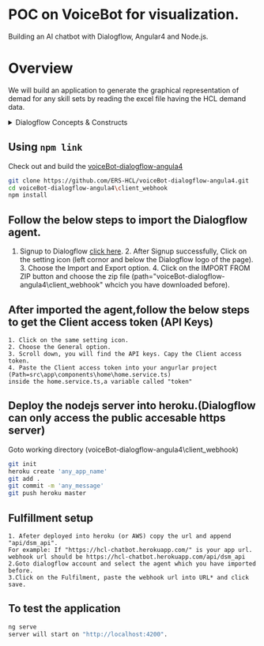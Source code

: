 # POC on VoiceBot for visualization.
Building an AI chatbot with Dialogflow, Angular4 and Node.js.

# Overview

We will build an application to generate the graphical representation of demad for any skill sets by reading the excel file having the HCL demand data. 

<details>
  <summary>Dialogflow Concepts & Constructs</summary>
 
[Dialogflow](https://dialogflow.com/docs/getting-started/basics) is a conversation building tool. It takes the human language and cleverly splits it into intents and arguments.

[Agent](https://dialogflow.com/docs/agents): Agents are best described as NLU (Natural Language Understanding) modules. These can be included in your app, product, or service and transforms natural user requests into actionable data.

This transformation occurs when a user input matches one of the intents inside your agent. [Intents](https://dialogflow.com/docs/intents) are the predefined or developer-defined components of agents that process a user's request.

[Intent](https://dialogflow.com/docs/intents): An intent represents a mapping between what a user says and what action should be taken by your software.

Intent interfaces have the following sections:

  - User says
  - Action
  - Response
  - Contexts

[Entity](https://dialogflow.com/docs/entities): Entities are powerful tools used for extracting [parameter values](https://dialogflow.com/docs/actions-and-parameters#parameters) from natural language inputs. Any important data you want to get from a user's request will have a corresponding entity.

The entities used in a particular agent will depend on the parameter values that are expected to be returned as a result of the agent functioning. In other words, a developer does not need to create entities for every possible concept mentioned in the agent – only for those needed for actionable data.

There are 3 types of entities:

  - [system](https://dialogflow.com/docs/entities#system_entities) (defined by Dialogflow)
  - [developer](https://dialogflow.com/docs/entities#developer_entities) (defined by a developer)
  - [user](https://dialogflow.com/docs/entities#user_entities) (built for each individual end-user in every request)

Each of these can be classified as:

  - mapping - having reference values
  - enum - having no reference values
  - composite - containing other entities with aliases and returning object type values
  
[Context](https://dialogflow.com/docs/contexts): Contexts represent the current context of a user's request. This is helpful for differentiating phrases which may be vague or have different meanings depending on the user's preferences, geographic location, the current page in an app, or the topic of conversation.

For example, if a user is listening to music and finds a band that catches their interest, they might say something like: "I want to hear more of them". As a developer, you can include the name of the band in the context with the request, so that the agent can use it in other intents.

[Fulfillment](https://dialogflow.com/docs/fulfillment): Fulfillment is a webhook that allows you to pass information from a matched intent into a web service and get a result from it.

_**Allow Fulfillment to read the excel file**_

Now you'll enable Fulfillment so get the the data from webhook(excel data).

Click on **Fulfillment** in the left panel and switch the **Inline Editor** toggle to "Enabled".

</details>

## Using `npm link`

Check out and build the [voiceBot-dialogflow-angula4](https://github.com/ERS-HCL/voiceBot-dialogflow-angula4.git)
```bash
git clone https://github.com/ERS-HCL/voiceBot-dialogflow-angula4.git
cd voiceBot-dialogflow-angula4\client_webhook
npm install
```

## Follow the below steps to import the Dialogflow agent.<br>

  1. Signup to Dialogflow [click here](https://dialogflow.com/).
    2. After Signup successfully, Click on the setting icon (left cornor and below the Dialogflow logo of the page).
    3. Choose the Import and Export option.
    4. Click on the IMPORT FROM ZIP button and choose the zip file (path="voiceBot-dialogflow-angula4\client_webhook" whcich you have downloaded before).


## After imported the agent,follow the below steps to get the Client access token (API Keys)<br>
    1. Click on the same setting icon.
    2. Choose the General option.
    3. Scroll down, you will find the API keys. Capy the Client access token.
    4. Paste the Client access token into your angurlar project (Path=src\app\components\home\home.service.ts)
    inside the home.service.ts,a variable called "token"


## Deploy the nodejs server into heroku.(Dialogflow can only access the public accesable https server)
Goto working directory (voiceBot-dialogflow-angula4\client_webhook)

  ```bash
  git init
  heroku create 'any_app_name'
  git add .
  git commit -m 'any_message'
  git push heroku master
  ```

## Fulfillment setup
    1. Afeter deployed into heroku (or AWS) copy the url and append "api/dsm_api".
    For example: If "https://hcl-chatbot.herokuapp.com/" is your app url.
    webhook url should be https://hcl-chatbot.herokuapp.com/api/dsm_api
    2.Goto dialogflow account and select the agent which you have imported before.
    3.Click on the Fulfilment, paste the webhook url into URL* and click save.

## To test the application
  ```bash
 ng serve
server will start on "http://localhost:4200".
  ```




 

